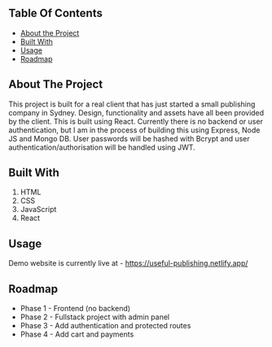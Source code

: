 ## Table Of Contents

* [About the Project](#about-the-project)
* [Built With](#built-with)
* [Usage](#usage)
* [Roadmap](#roadmap)

## About The Project

This project is built for a real client that has just started a small publishing company in Sydney. Design, functionality and assets have all been provided by the client. This is built using React. Currently there is no backend or user authentication, but I am in the process of building this using Express, Node JS and Mongo DB. User passwords will be hashed with Bcrypt and user authentication/authorisation will be handled using JWT.

## Built With

1. HTML
2. CSS
3. JavaScript
4. React

## Usage

Demo website is currently live at - https://useful-publishing.netlify.app/

## Roadmap

* Phase 1 - Frontend (no backend)
* Phase 2 - Fullstack project with admin panel
* Phase 3 - Add authentication and protected routes
* Phase 4 - Add cart and payments
